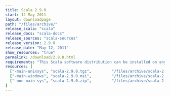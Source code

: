 ```yaml
---
title: Scala 2.9.0
start: 12 May 2011
layout: downloadpage
path: "/files/archive/"
release_scala: "scala"
release_docs: "scala-docs"
release_sources: "scala-sources"
release_version: 2.9.0
release_date: "May 12, 2011"
show_resources: "true"
permalink: /download/2.9.0.html
requirements: "This Scala software distribution can be installed on any Unix-like or Windows system. It requires the Java runtime version 1.6 or later, which can be downloaded <a href='http://www.java.com/'>here</a>."
resources: [
  ["-main-unixsys", "scala-2.9.0.tgz",         "/files/archive/scala-2.9.0.tgz",         "Max OS X, Unix, Cygwin",  "25 MB"],
  ["-main-windows", "scala-2.9.0.msi",         "/files/archive/scala-2.9.0.msi",         "Windows (msi installer)", "50 MB"],
  ["-non-main-sys", "scala-2.9.0.zip",         "/files/archive/scala-2.9.0.zip",         "Windows",                 "25 MB"]
]
---
```




